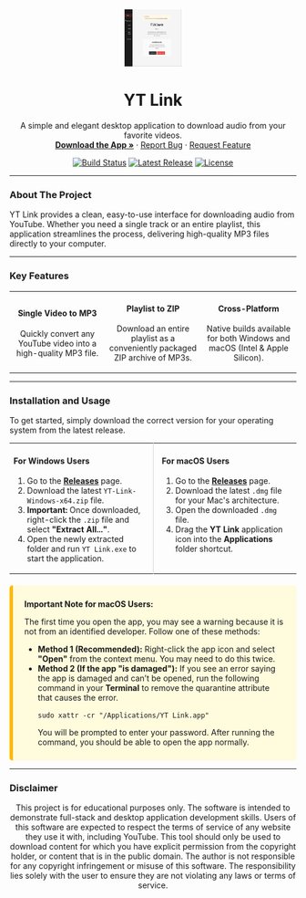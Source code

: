 <div align="center">
  <a href="https://github.com/Steven-Ou/yt-link">
    <img src="https://raw.githubusercontent.com/Steven-Ou/yt-link/main/assets/app.png" alt="Logo" width="100" height="100">
  </a>
  <h1 align="center">YT Link</h1>
  <p align="center">
    A simple and elegant desktop application to download audio from your favorite videos.
    <br />
    <a href="https://github.com/Steven-Ou/yt-link/releases/latest"><strong>Download the App »</strong></a>
    ·
    <a href="https://github.com/Steven-Ou/yt-link/issues">Report Bug</a>
    ·
    <a href="https://github.com/Steven-Ou/yt-link/issues">Request Feature</a>
  </p>
  <p align="center">
    <a href="https://github.com/Steven-Ou/yt-link/actions/workflows/release.yml"><img src="https://github.com/Steven-Ou/yt-link/actions/workflows/release.yml/badge.svg" alt="Build Status"></a>
    <a href="https://github.com/Steven-Ou/yt-link/releases/latest"><img src="https://img.shields.io/github/v/release/Steven-Ou/yt-link?color=E53935&label=latest%20version" alt="Latest Release"></a>
    <a href="https://github.com/Steven-Ou/yt-link/blob/main/LICENSE"><img src="https://img.shields.io/github/license/Steven-Ou/yt-link?color=E53935" alt="License"></a>
  </p>
</div>

---

### About The Project

YT Link provides a clean, easy-to-use interface for downloading audio from YouTube. Whether you need a single track or an entire playlist, this application streamlines the process, delivering high-quality MP3 files directly to your computer.

---

### Key Features

<table width="100%">
  <tr>
    <td align="center" width="33%">
      <h4>Single Video to MP3</h4>
      <p>Quickly convert any YouTube video into a high-quality MP3 file.</p>
    </td>
    <td align="center" width="33%">
      <h4>Playlist to ZIP</h4>
      <p>Download an entire playlist as a conveniently packaged ZIP archive of MP3s.</p>
    </td>
    <td align="center" width="33%">
      <h4>Cross-Platform</h4>
      <p>Native builds available for both Windows and macOS (Intel & Apple Silicon).</p>
    </td>
  </tr>
</table>

---

### Installation and Usage

To get started, simply download the correct version for your operating system from the latest release.

<table width="100%">
  <tr>
    <td width="50%" valign="top" style="padding-right: 15px; border-right: 1px solid #d0d7de;">
      <h4>For Windows Users</h4>
      <ol>
        <li>Go to the <a href="https://github.com/Steven-Ou/yt-link/releases/latest"><strong>Releases</strong></a> page.</li>
        <li>Download the latest <code>YT-Link-Windows-x64.zip</code> file.</li>
        <li><strong>Important:</strong> Once downloaded, right-click the <code>.zip</code> file and select <strong>"Extract All..."</strong>.</li>
        <li>Open the newly extracted folder and run <code>YT Link.exe</code> to start the application.</li>
      </ol>
    </td>
    <td width="50%" valign="top" style="padding-left: 15px;">
      <h4>For macOS Users</h4>
      <ol>
        <li>Go to the <a href="https://github.com/Steven-Ou/yt-link/releases/latest"><strong>Releases</strong></a> page.</li>
        <li>Download the latest <code>.dmg</code> file for your Mac's architecture.</li>
        <li>Open the downloaded <code>.dmg</code> file.</li>
        <li>Drag the <strong>YT Link</strong> application icon into the <strong>Applications</strong> folder shortcut.</li>
      </ol>
    </td>
  </tr>
</table>

<div style="background-color: #fffbdd; border-left: 6px solid #ffb900; padding: 10px 20px; margin-top: 20px; border-radius: 5px;">
  <p><strong>Important Note for macOS Users:</strong></p>
  <p>The first time you open the app, you may see a warning because it is not from an identified developer. Follow one of these methods:</p>
  <ul>
    <li>
      <strong>Method 1 (Recommended):</strong> Right-click the app icon and select <strong>"Open"</strong> from the context menu. You may need to do this twice.
    </li>
    <li>
      <strong>Method 2 (If the app "is damaged"):</strong> If you see an error saying the app is damaged and can’t be opened, run the following command in your <strong>Terminal</strong> to remove the quarantine attribute that causes the error.
      <pre><code>sudo xattr -cr "/Applications/YT Link.app"</code></pre>
      You will be prompted to enter your password. After running the command, you should be able to open the app normally.
    </li>
  </ul>
</div>

---

### Disclaimer
<p align="center">
This project is for educational purposes only. The software is intended to demonstrate full-stack and desktop application development skills. Users of this software are expected to respect the terms of service of any website they use it with, including YouTube. This tool should only be used to download content for which you have explicit permission from the copyright holder, or content that is in the public domain. The author is not responsible for any copyright infringement or misuse of this software. The responsibility lies solely with the user to ensure they are not violating any laws or terms of service.
</p>